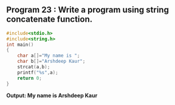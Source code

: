 ## Program 23 : Write a program using string concatenate function.
```c
#include<stdio.h>
#include<string.h>
int main()
{
    char a[]="My name is ";
    char b[]="Arshdeep Kaur";
    strcat(a,b);
    printf("%s",a);
    return 0;
}
```
**Output: My name is Arshdeep Kaur**
